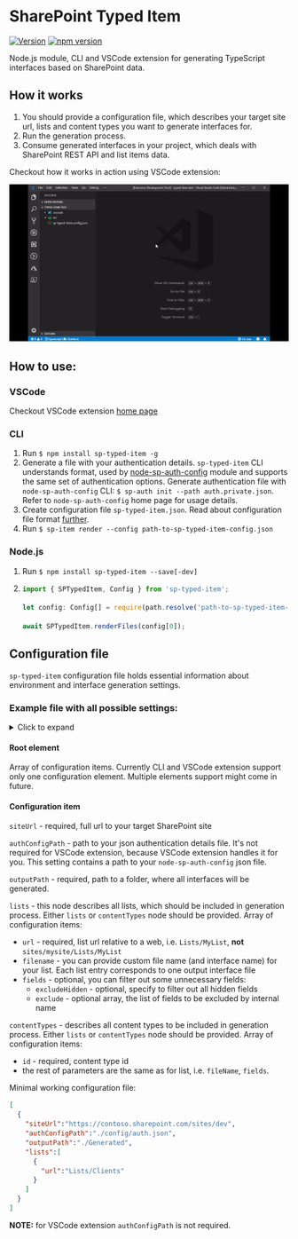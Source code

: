 # SharePoint Typed Item
[![Version](https://vsmarketplacebadge.apphb.com/version/s-kainet.sharepoint-typed-item.svg)](https://marketplace.visualstudio.com/items?itemName=s-kainet.sharepoint-typed-item)
[![npm version](https://badge.fury.io/js/sp-typed-item.svg)](https://badge.fury.io/js/sp-typed-item)

Node.js module, CLI and VSCode extension for generating TypeScript interfaces based on SharePoint data.

## How it works

1. You should provide a configuration file, which describes your target site url, lists and content types you want to generate interfaces for. 
2. Run the generation process.
3. Consume generated interfaces in your project, which deals with SharePoint REST API and list items data.

Checkout how it works in action using VSCode extension:   

![in action](./assets/sp-typed-item.gif) 

## How to use: 
### VSCode 

Checkout VSCode extension [home page](https://marketplace.visualstudio.com/items?itemName=s-kainet.sharepoint-typed-item)

### CLI  
1. Run `$ npm install sp-typed-item -g`
2. Generate a file with your authentication details. `sp-typed-item` CLI understands format, used by [node-sp-auth-config](https://github.com/koltyakov/node-sp-auth-config) module and supports the same set of authentication options. Generate authentication file with `node-sp-auth-config` CLI: `$ sp-auth init --path auth.private.json`.  Refer to `node-sp-auth-config` home page for usage details. 
3. Create configuration file `sp-typed-item.json`. Read about configuration file format [further](#Configuration-file). 
4. Run `$ sp-item render --config path-to-sp-typed-item-config.json`

### Node.js
1. Run `$ npm install sp-typed-item --save[-dev]`
2. ```typescript
   import { SPTypedItem, Config } from 'sp-typed-item';

   let config: Config[] = require(path.resolve('path-to-sp-typed-item-config.json'));

   await SPTypedItem.renderFiles(config[0]);
   ```

## Configuration file
`sp-typed-item` configuration file holds essential information about environment and interface generation settings. 

### Example file with all possible settings: 
<details><summary>Click to expand</summary>  

```json
[
  {
    "siteUrl":"https://contoso.sharepoint.com/sites/dev",
    "authConfigPath":"./config/auth.json",
    "outputPath":"./Generated",
    "lists":[
      {
        "url":"Lists/Clients",
        "fileName":"IClientItems",
        "fields":{
          "exclude":[
            "Title",
            "FieldInternalName"
          ],
          "excludeHidden":true
        }
      }
    ],
    "contentTypes":[
      {
        "id":"0x01005207A2B9B939CE43AB38D848E245926B",
        "fileName":"IArchiveItems",
        "fields":{
          "exclude":[
            "Title",
            "FieldInternalName"
          ],
          "excludeHidden":true
        }
      }
    ]
  }
]
```  
</details>  

#### Root element
Array of configuration items. Currently CLI and VSCode extension support only one configuration element. Multiple elements support might come in future.
#### Configuration item  
`siteUrl` - required, full url to your target SharePoint site  

`authConfigPath` - path to your json authentication details file. It's not required for VSCode extension, because VSCode extension handles it for you. This setting contains a path to your `node-sp-auth-config` json file.  

`outputPath` - required, path to a folder, where all interfaces will be generated.  

`lists` - this node describes all lists, which should be included in generation process. Either `lists` or `contentTypes` node should be provided. Array of configuration items:

* `url` - required, list url relative to a web, i.e. `Lists/MyList`, **not** `sites/mysite/Lists/MyList` 
* `filename` - you can provide custom file name (and interface name) for your list. Each list entry corresponds to one output interface file
* `fields` - optional, you can filter out some unnecessary fields:
  * `excludeHidden` - optional, specify to filter out all hidden fields
  * `exclude` - optional array, the list of fields to be excluded by internal name  
  
`contentTypes` - describes all content types to be included in generation process. Either `lists` or `contentTypes` node should be provided. Array of configuration items:
 * `id` - required, content type id
 * the rest of parameters are the same as for list, i.e. `fileName`, `fields`. 

Minimal working configuration file: 
```json
[
  {
    "siteUrl":"https://contoso.sharepoint.com/sites/dev",
    "authConfigPath":"./config/auth.json",
    "outputPath":"./Generated",
    "lists":[
      {
        "url":"Lists/Clients"
      }
    ]
  }
]
```  

**NOTE:** for VSCode extension `authConfigPath` is not required. 